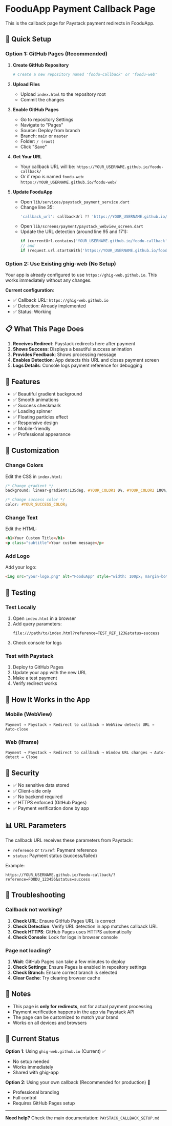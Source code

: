 # FooduApp Payment Callback Page

This is the callback page for Paystack payment redirects in FooduApp.

## 🚀 Quick Setup

### Option 1: GitHub Pages (Recommended)

1. **Create GitHub Repository**
   ```bash
   # Create a new repository named 'foodu-callback' or 'foodu-web'
   ```

2. **Upload Files**
   - Upload `index.html` to the repository root
   - Commit the changes

3. **Enable GitHub Pages**
   - Go to repository Settings
   - Navigate to "Pages"
   - Source: Deploy from branch
   - Branch: `main` or `master`
   - Folder: `/ (root)`
   - Click "Save"

4. **Get Your URL**
   - Your callback URL will be: `https://YOUR_USERNAME.github.io/foodu-callback/`
   - Or if repo is named `foodu-web`: `https://YOUR_USERNAME.github.io/foodu-web/`

5. **Update FooduApp**
   - Open `lib/services/paystack_payment_service.dart`
   - Change line 35:
     ```dart
     'callback_url': callbackUrl ?? 'https://YOUR_USERNAME.github.io/foodu-callback/',
     ```
   - Open `lib/screens/payment/paystack_webview_screen.dart`
   - Update the URL detection (around line 95 and 171):
     ```dart
     if (currentUrl.contains('YOUR_USERNAME.github.io/foodu-callback'))
     // and
     if (request.url.startsWith('https://YOUR_USERNAME.github.io/foodu-callback'))
     ```

### Option 2: Use Existing ghig-web (No Setup)

Your app is already configured to use `https://ghig-web.github.io`. This works immediately without any changes.

**Current configuration**:
- ✅ Callback URL: `https://ghig-web.github.io`
- ✅ Detection: Already implemented
- ✅ Status: Working

## 📋 What This Page Does

1. **Receives Redirect**: Paystack redirects here after payment
2. **Shows Success**: Displays a beautiful success animation
3. **Provides Feedback**: Shows processing message
4. **Enables Detection**: App detects this URL and closes payment screen
5. **Logs Details**: Console logs payment reference for debugging

## 🎨 Features

- ✅ Beautiful gradient background
- ✅ Smooth animations
- ✅ Success checkmark
- ✅ Loading spinner
- ✅ Floating particles effect
- ✅ Responsive design
- ✅ Mobile-friendly
- ✅ Professional appearance

## 🔧 Customization

### Change Colors

Edit the CSS in `index.html`:

```css
/* Change gradient */
background: linear-gradient(135deg, #YOUR_COLOR1 0%, #YOUR_COLOR2 100%);

/* Change success color */
color: #YOUR_SUCCESS_COLOR;
```

### Change Text

Edit the HTML:

```html
<h1>Your Custom Title</h1>
<p class="subtitle">Your custom message</p>
```

### Add Logo

Add your logo:

```html
<img src="your-logo.png" alt="FooduApp" style="width: 100px; margin-bottom: 20px;">
```

## 🧪 Testing

### Test Locally

1. Open `index.html` in a browser
2. Add query parameters:
   ```
   file:///path/to/index.html?reference=TEST_REF_123&status=success
   ```
3. Check console for logs

### Test with Paystack

1. Deploy to GitHub Pages
2. Update your app with the new URL
3. Make a test payment
4. Verify redirect works

## 📱 How It Works in the App

### Mobile (WebView)
```
Payment → Paystack → Redirect to callback → WebView detects URL → Auto-close
```

### Web (Iframe)
```
Payment → Paystack → Redirect to callback → Window URL changes → Auto-detect → Close
```

## 🔐 Security

- ✅ No sensitive data stored
- ✅ Client-side only
- ✅ No backend required
- ✅ HTTPS enforced (GitHub Pages)
- ✅ Payment verification done by app

## 📊 URL Parameters

The callback URL receives these parameters from Paystack:

- `reference` or `trxref`: Payment reference
- `status`: Payment status (success/failed)

Example:
```
https://YOUR_USERNAME.github.io/foodu-callback/?reference=FOODU_123456&status=success
```

## 🐛 Troubleshooting

### Callback not working?

1. **Check URL**: Ensure GitHub Pages URL is correct
2. **Check Detection**: Verify URL detection in app matches callback URL
3. **Check HTTPS**: GitHub Pages uses HTTPS automatically
4. **Check Console**: Look for logs in browser console

### Page not loading?

1. **Wait**: GitHub Pages can take a few minutes to deploy
2. **Check Settings**: Ensure Pages is enabled in repository settings
3. **Check Branch**: Ensure correct branch is selected
4. **Clear Cache**: Try clearing browser cache

## 📝 Notes

- This page is **only for redirects**, not for actual payment processing
- Payment verification happens in the app via Paystack API
- The page can be customized to match your brand
- Works on all devices and browsers

## 🎯 Current Status

**Option 1**: Using `ghig-web.github.io` (Current) ✅
- No setup needed
- Works immediately
- Shared with ghig-app

**Option 2**: Using your own callback (Recommended for production) 🚀
- Professional branding
- Full control
- Requires GitHub Pages setup

---

**Need help?** Check the main documentation: `PAYSTACK_CALLBACK_SETUP.md`
